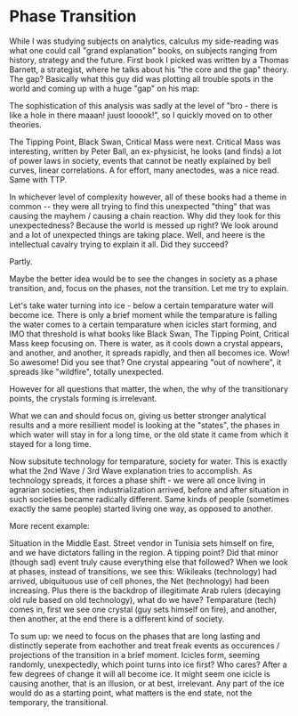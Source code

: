 # Phase Transition

While I was studying subjects on analytics, calculus my side-reading
was what one could call "grand explanation" books, on subjects ranging
from history, strategy and the future. First book I picked was written
by a Thomas Barnett, a strategist, where he talks about his "the core
and the gap" theory. The gap? Basically what this guy did was plotting
all trouble spots in the world and coming up with a huge "gap" on his
map:

The sophistication of this analysis was sadly at the level of "bro -
there is like a hole in there maaan! juust looook!", so I quickly
moved on to other theories.  

The Tipping Point, Black Swan, Critical Mass were next. Critical Mass
was interesting, written by Peter Ball, an ex-physicist, he looks (and
finds) a lot of power laws in society, events that cannot be neatly
explained by bell curves, linear correlations. A for effort, many
anectodes, was a nice read. Same with TTP.

In whichever level of complexity however, all of these books had a
theme in common -- they were all trying to find this unexpected
"thing" that was causing the mayhem / causing a chain reaction. Why
did they look for this unexpectedness? Because the world is messed up
right? We look around and a lot of unexpected things are taking
place. Well, and heere is the intellectual cavalry trying to explain
it all. Did they succeed?

Partly.

Maybe the better idea would be to see the changes in society as a
phase transition, and, focus on the phases, not the transition. Let me
try to explain.

Let's take water turning into ice - below a certain temparature water
will become ice. There is only a brief moment while the temparature is
falling the water comes to a certain temparature when icicles start
forming, and IMO that threshold is what books like Black Swan, The
Tipping Point, Critical Mass keep focusing on. There is water, as it
cools down a crystal appears, and another, and another, it spreads
rapidly, and then all becomes ice. Wow! So awesome! Did you see that?
One crystal appearing "out of nowhere", it spreads like "wildfire",
totally unexpected.

However for all questions that matter, the when, the why of the
transitionary points, the crystals forming is irrelevant.

What we can and should focus on, giving us better stronger analytical
results and a more resillient model is looking at the "states", the
phases in which water will stay in for a long time, or the old state
it came from which it stayed for a long time.

Now subsitute technology for temparature, society for water. This is
exactly what the 2nd Wave / 3rd Wave explanation tries to
accomplish. As technology spreads, it forces a phase shift - we were
all once living in agrarian societies, then industrialization arrived,
before and after situation in such societies became radically
different. Same kinds of people (sometimes exactly the same people)
started living one way, as opposed to another.

More recent example:

Situation in the Middle East. Street vendor in Tunisia sets himself on
fire, and we have dictators falling in the region. A tipping point?
Did that minor (though sad) event truly cause everything else that
followed? When we look at phases, instead of transitions, we see this:
Wikileaks (technology) had arrived, ubiquituous use of cell phones,
the Net (technology) had been increasing. Plus there is the backdrop
of illegitimate Arab rulers (decaying old rule based on old
technology), what do we have? Temparature (tech) comes in, first we
see one crystal (guy sets himself on fire), and another, then another,
at the end there is a different kind of society.

To sum up: we need to focus on the phases that are long lasting and
distinctly seperate from eachother and treat freak events as
occurences / projections of the transition in a brief moment. Icicles
form, seeming randomly, unexpectedly, which point turns into ice
first? Who cares? After a few degrees of change it will all become
ice. It might seem one icicle is causing another, that is an illusion,
or at best, irrelevant. Any part of the ice would do as a starting
point, what matters is the end state, not the temporary, the
transitional.












